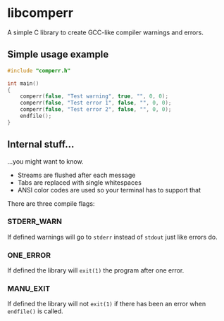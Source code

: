 # libcomperr
A simple C library to create GCC-like compiler warnings and errors.

## Simple usage example
```c
#include "comperr.h"

int main()
{
    comperr(false, "Test warning", true, "", 0, 0);
    comperr(false, "Test error 1", false, "", 0, 0);
    comperr(false, "Test error 2", false, "", 0, 0);
    endfile();
}
```

## Internal stuff...
...you might want to know.
* Streams are flushed after each message
* Tabs are replaced with single whitespaces
* ANSI color codes are used so your terminal has to support that

There are three compile flags:
### STDERR_WARN
If defined warnings will go to `stderr` instead of `stdout` just like errors do.
### ONE_ERROR
If defined the library will `exit(1)` the program after one error.
### MANU_EXIT
If defined the library will not `exit(1)` if there has been an error when `endfile()` is called.
